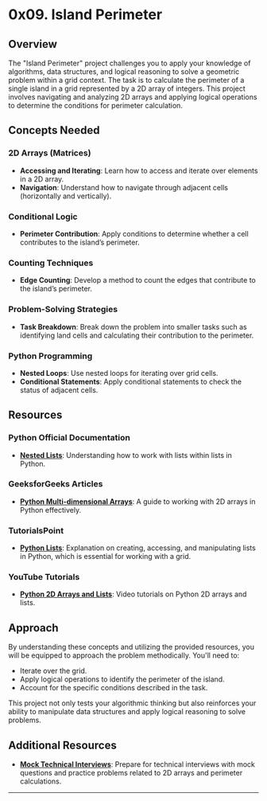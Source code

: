 # 0x09. Island Perimeter

## Overview

The "Island Perimeter" project challenges you to apply your knowledge of algorithms, data structures, and logical reasoning to solve a geometric problem within a grid context. The task is to calculate the perimeter of a single island in a grid represented by a 2D array of integers. This project involves navigating and analyzing 2D arrays and applying logical operations to determine the conditions for perimeter calculation.

## Concepts Needed

### 2D Arrays (Matrices)
- **Accessing and Iterating**: Learn how to access and iterate over elements in a 2D array.
- **Navigation**: Understand how to navigate through adjacent cells (horizontally and vertically).

### Conditional Logic
- **Perimeter Contribution**: Apply conditions to determine whether a cell contributes to the island’s perimeter.

### Counting Techniques
- **Edge Counting**: Develop a method to count the edges that contribute to the island’s perimeter.

### Problem-Solving Strategies
- **Task Breakdown**: Break down the problem into smaller tasks such as identifying land cells and calculating their contribution to the perimeter.

### Python Programming
- **Nested Loops**: Use nested loops for iterating over grid cells.
- **Conditional Statements**: Apply conditional statements to check the status of adjacent cells.

## Resources

### Python Official Documentation
- **[Nested Lists](https://docs.python.org/3/tutorial/datastructures.html#nested-list-comprehensions)**: Understanding how to work with lists within lists in Python.

### GeeksforGeeks Articles
- **[Python Multi-dimensional Arrays](https://www.geeksforgeeks.org/multi-dimensional-arrays-in-python/)**: A guide to working with 2D arrays in Python effectively.

### TutorialsPoint
- **[Python Lists](https://www.tutorialspoint.com/python/python_lists.htm)**: Explanation on creating, accessing, and manipulating lists in Python, which is essential for working with a grid.

### YouTube Tutorials
- **[Python 2D Arrays and Lists](https://www.youtube.com/watch?v=aNzepGawwCI)**: Video tutorials on Python 2D arrays and lists.

## Approach

By understanding these concepts and utilizing the provided resources, you will be equipped to approach the problem methodically. You'll need to:
- Iterate over the grid.
- Apply logical operations to identify the perimeter of the island.
- Account for the specific conditions described in the task.

This project not only tests your algorithmic thinking but also reinforces your ability to manipulate data structures and apply logical reasoning to solve problems.

## Additional Resources
- **[Mock Technical Interviews](https://www.youtube.com/watch?v=fFgEM6CMQc4)**: Prepare for technical interviews with mock questions and practice problems related to 2D arrays and perimeter calculations.

---

